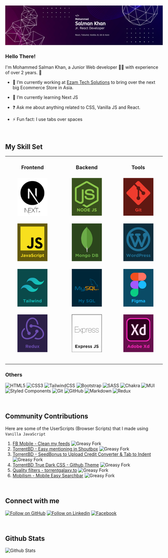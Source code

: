 <div align="center">

![Profile Banner](/Assets/Banner.png)

</div>

### <div align="left">Hello There!</div>

I'm Mohammed Salman Khan, a Junior Web developer 👨‍💻 with experience of over 2 years. 🚀

- 🔭 I’m currently working at [Ezam Tech Solutions](https://www.linkedin.com/company/ezamtechsolutions-int) to bring over the next big Ecommerce Store in Asia.

- 🌱 I’m currently learning Next JS

- ❓ Ask me about anything related to CSS, Vanilla JS and React.

- ⚡ Fun fact: I use tabs over spaces

<br/>

## My Skill Set

<table>

<tr align="center">

<td valign="top" width="300">

### Frontend

<a href="https://nextjs.org/" target="_blank"><img style="margin-top: 8px" src="Assets/Next.svg" alt="Next JS" width="96px" /></a>

<a href="https://www.javascript.com/" target="_blank"><img style="margin-top: 8px" src="Assets/JavaScript.svg" alt="JavaScript" width="96px" /></a>

<a href="https://www.tailwindcss.com/" target="_blank"><img style="margin-top: 8px" src="Assets/Tailwind.svg" alt="Tailwind CSS" width="96px" /></a>

<a href="https://redux.js.org/" target="_blank"><img style="margin-top: 8px" src="Assets/Redux.svg" alt="Redux" width="96px" /></a>

<br/>

</td>

<td valign="top" width="300">

### Backend

<a href="https://nodejs.org/" target="_blank"><img style="margin-top: 8px" src="Assets/Node.svg" alt="Node.js" width="96px" /></a>

<a href="https://www.mongodb.com/" target="_blank"><img style="margin-top: 8px" src="Assets/Mongo.svg" alt="MongoDB" width="96px" /></a>

<a href="https://www.mysql.com/" target="_blank"><img style="margin-top: 8px" src="Assets/MySQL.svg" alt="MySQL" width="96px" /></a>

<a href="https://expressjs.com/" target="_blank"><img style="margin-top: 8px" src="Assets/Express.svg" alt="Express.js" width="96px" /></a>

<br/>

</td>

<td valign="top" width="300">

### Tools

<a href="https://github.com/" target="_blank"><img style="margin-top: 8px" src="Assets/Git.svg" alt="Git" width="96px" /></a>

<a href="https://wordpress.com/" target="_blank"><img style="margin-top: 8px" src="Assets/Wordpress.svg" alt="WordPress" width="96px" /></a>

<a href="https://www.figma.com/" target="_blank"><img style="margin-top: 8px" src="Assets/Figma.svg" alt="Figma" width="96px" /></a>

<a href="https://www.adobe.com/in/products/xd.html" target="_blank"><img style="margin-top: 8px" src="Assets/Xd.svg" alt="Adobe XD" width="96px" /></a>

<br/>

</td>

</tr>

</table>

<!-- <div align="left">

### React Hooks and Libraries

- Hooks
  - useState
  - useEffect
  - useContext
  - useRef
  - useId
  - useFetcher
  - useLoaderData
  - useNavigation
- React-Router
- Redux Toolkit
- RTK Query
- Headless Ui
- Floating Ui

</div> -->

### Others

<!-- These are reference links. Links can be found at the end of the document -->
<!-- https://riptutorial.com/markdown/example/2215/reference-link -->

![HTML5][HTML5]
![CSS3][CSS3]
![TailwindCSS][TailwindCSS]
![Bootstrap][Bootstrap]
![SASS][SASS]
![Chakra]
![MUI][MUI]
![Styled Components][Styled Components]
![Git][Git]
![GitHub][GitHub]
![Markdown][Markdown]
![Redux][Redux]

<br/>

## Community Contributions

Here are some of the UserScripts (Browser Scripts) that I made using `Vanilla JavaScript`

1. [FB Mobile - Clean my feeds](https://greasyfork.org/en/scripts/479868-fb-mobile-clean-my-feeds) ![Greasy Fork](https://img.shields.io/greasyfork/dt/479868)
1. [TorrentBD - Easy mentioning in Shoutbox](https://greasyfork.org/en/scripts/454697-torrentbd-easy-mentioning-in-shoutbox) ![Greasy Fork](https://img.shields.io/greasyfork/dt/454697)
1. [TorrentBD - SeedBonus to Upload Credit Converter & Tab to Indent](https://greasyfork.org/en/scripts/450815-torrentbd-seedbonus-to-upload-credit-converter-tab-to-indent) ![Greasy Fork](https://img.shields.io/greasyfork/dt/450815)
1. [TorrentBD True Dark CSS - Github Theme](https://greasyfork.org/en/scripts/430842-torrentbd-true-dark-css-github-theme) ![Greasy Fork](https://img.shields.io/greasyfork/dt/430842)
1. [Quality filters - torrentgalaxy.to](https://greasyfork.org/en/scripts/471752-quality-filters-torrentgalaxy-to) ![Greasy Fork](https://img.shields.io/greasyfork/dt/471752)
1. [Mobilism - Mobile Easy Searchbar](https://greasyfork.org/en/scripts/462328-mobilism-mobile-easy-searchbar) ![Greasy Fork](https://img.shields.io/greasyfork/dt/462328)

<br/>

## Connect with me

[![Follow on GitHub][GitHub]][GitHubLink]
[![Follow on Linkedin][Linkedin]][LinkedinLink]
[![Facebook][Facebook]][FacebookLink]

<br/>

## Github Stats

![Github Stats](https://github-readme-stats.vercel.app/api?username=webdevsk&show_icons=true&count_private=true&hide_border=false&theme=white)

<!-- Links -->

[HTML5]: https://img.shields.io/badge/html5-%23E34F26.svg?style=for-the-badge&logo=html5&logoColor=white
[CSS3]: https://img.shields.io/badge/css3-%231572B6.svg?style=for-the-badge&logo=css3&logoColor=white
[TailwindCSS]: https://img.shields.io/badge/tailwindcss-%2338B2AC.svg?style=for-the-badge&logo=tailwind-css&logoColor=white
[Bootstrap]: https://img.shields.io/badge/bootstrap-%238511FA.svg?style=for-the-badge&logo=bootstrap&logoColor=white
[SASS]: https://img.shields.io/badge/SASS-hotpink.svg?style=for-the-badge&logo=SASS&logoColor=white
[Chakra]: https://img.shields.io/badge/chakra-%234ED1C5.svg?style=for-the-badge&logo=chakraui&logoColor=white
[MUI]: https://img.shields.io/badge/MUI-%230081CB.svg?style=for-the-badge&logo=mui&logoColor=white
[Styled Components]: https://img.shields.io/badge/styled--components-DB7093?style=for-the-badge&logo=styled-components&logoColor=white
[Git]: https://img.shields.io/badge/git-%23F05033.svg?style=for-the-badge&logo=git&logoColor=white
[GitHub]: https://img.shields.io/badge/github-%23121011.svg?style=for-the-badge&logo=github&logoColor=white
[Markdown]: https://img.shields.io/badge/markdown-%23000000.svg?style=for-the-badge&logo=markdown&logoColor=white
[Linkedin]: https://img.shields.io/badge/linkedin-%231E77B5.svg?&style=for-the-badge&logo=linkedin&logoColor=white
[LinkedinLink]: https://linkedin.com/in/webdevsk
[GithubLink]: https://github.com/webdevsk
[Redux]: https://img.shields.io/badge/redux-%23593d88.svg?style=for-the-badge&logo=redux&logoColor=white
[Facebook]: https://img.shields.io/badge/Facebook-%231877F2.svg?style=for-the-badge&logo=Facebook&logoColor=white
[FacebookLink]: https://www.facebook.com/sksalman.khan.14/
